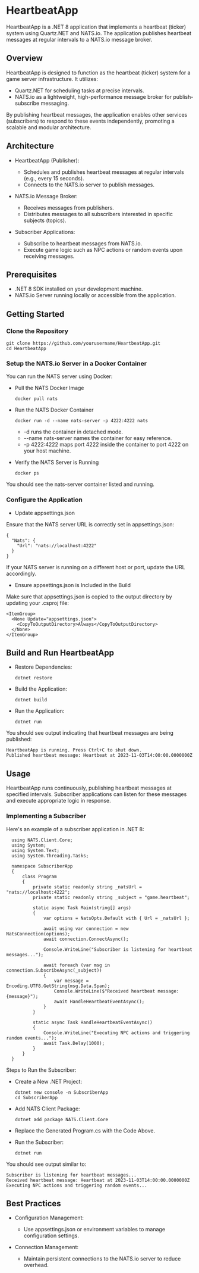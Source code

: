# HeartbeatApp

HeartbeatApp is a .NET 8 application that implements a heartbeat (ticker) system using Quartz.NET and NATS.io. The application publishes heartbeat messages at regular intervals to a NATS.io message broker.

## Overview

HeartbeatApp is designed to function as the heartbeat (ticker) system for a game server infrastructure. It utilizes:
- Quartz.NET for scheduling tasks at precise intervals.
- NATS.io as a lightweight, high-performance message broker for publish-subscribe messaging.

By publishing heartbeat messages, the application enables other services (subscribers) to respond to these events independently, promoting a scalable and modular architecture.

## Architecture
- HeartbeatApp (Publisher):
  - Schedules and publishes heartbeat messages at regular intervals (e.g., every 15 seconds).
  - Connects to the NATS.io server to publish messages.

- NATS.io Message Broker:
  - Receives messages from publishers.
  - Distributes messages to all subscribers interested in specific subjects (topics).

- Subscriber Applications:
  - Subscribe to heartbeat messages from NATS.io.
  - Execute game logic such as NPC actions or random events upon receiving messages.

## Prerequisites

- .NET 8 SDK installed on your development machine.
- NATS.io Server running locally or accessible from the application.

## Getting Started
### Clone the Repository
    git clone https://github.com/yourusername/HeartbeatApp.git
    cd HeartbeatApp

### Setup the NATS.io Server in a Docker Container

You can run the NATS server using Docker:

- Pull the NATS Docker Image
  
      docker pull nats

- Run the NATS Docker Container

      docker run -d --name nats-server -p 4222:4222 nats

  - -d runs the container in detached mode.
  - --name nats-server names the container for easy reference.
  - -p 4222:4222 maps port 4222 inside the container to port 4222 on your host machine.

- Verify the NATS Server is Running

      docker ps

You should see the nats-server container listed and running.

### Configure the Application

- Update appsettings.json

Ensure that the NATS server URL is correctly set in appsettings.json:

    {
      "Nats": {
        "Url": "nats://localhost:4222"
      }
    }

If your NATS server is running on a different host or port, update the URL accordingly.

- Ensure appsettings.json is Included in the Build

Make sure that appsettings.json is copied to the output directory by updating your .csproj file:

    <ItemGroup>
      <None Update="appsettings.json">
        <CopyToOutputDirectory>Always</CopyToOutputDirectory>
      </None>
    </ItemGroup>

## Build and Run HeartbeatApp

- Restore Dependencies:

      dotnet restore

- Build the Application:

      dotnet build

- Run the Application:

      dotnet run

You should see output indicating that heartbeat messages are being published:

    HeartbeatApp is running. Press Ctrl+C to shut down.
    Published heartbeat message: Heartbeat at 2023-11-03T14:00:00.0000000Z

## Usage

HeartbeatApp runs continuously, publishing heartbeat messages at specified intervals. Subscriber applications can listen for these messages and execute appropriate logic in response.

### Implementing a Subscriber

Here's an example of a subscriber application in .NET 8:
      
      using NATS.Client.Core;
      using System;
      using System.Text;
      using System.Threading.Tasks;
      
      namespace SubscriberApp
      {
          class Program
          {
              private static readonly string _natsUrl = "nats://localhost:4222";
              private static readonly string _subject = "game.heartbeat";
      
              static async Task Main(string[] args)
              {
                  var options = NatsOpts.Default with { Url = _natsUrl };
      
                  await using var connection = new NatsConnection(options);
                  await connection.ConnectAsync();
      
                  Console.WriteLine("Subscriber is listening for heartbeat messages...");
      
                  await foreach (var msg in connection.SubscribeAsync(_subject))
                  {
                      var message = Encoding.UTF8.GetString(msg.Data.Span);
                      Console.WriteLine($"Received heartbeat message: {message}");
                      await HandleHeartbeatEventAsync();
                  }
              }
      
              static async Task HandleHeartbeatEventAsync()
              {
                  Console.WriteLine("Executing NPC actions and triggering random events...");
                  await Task.Delay(1000);
              }
          }
      }

Steps to Run the Subscriber:

- Create a New .NET Project:

      dotnet new console -n SubscriberApp
      cd SubscriberApp

- Add NATS Client Package:

      dotnet add package NATS.Client.Core

- Replace the Generated Program.cs with the Code Above.

- Run the Subscriber:

      dotnet run

You should see output similar to:

    Subscriber is listening for heartbeat messages...
    Received heartbeat message: Heartbeat at 2023-11-03T14:00:00.0000000Z
    Executing NPC actions and triggering random events...

## Best Practices

- Configuration Management:
    - Use appsettings.json or environment variables to manage configuration settings.

- Connection Management:
    - Maintain persistent connections to the NATS.io server to reduce overhead.

